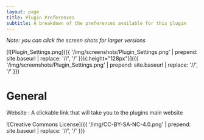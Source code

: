 ```yaml
---
layout: page
title: Plugin Preferences
subtitle: A breakdown of the preferences available for this plugin
---
```


*Note: you can click the screen shots for larger versions*

[![Plugin_Settings.png]({{ '/img/screenshots/Plugin_Settings.png' | prepend: site.baseurl | replace: '//', '/' }}){:height="128px"}]({{ '/img/screenshots/Plugin_Settings.png' | prepend: site.baseurl | replace: '//', '/' }})

# General
Website
: A clickable link that will take you to the plugins main website

![Creative Commons License]({{ '/img/CC-BY-SA-NC-4.0.png' | prepend: site.baseurl | replace: '//', '/' }})